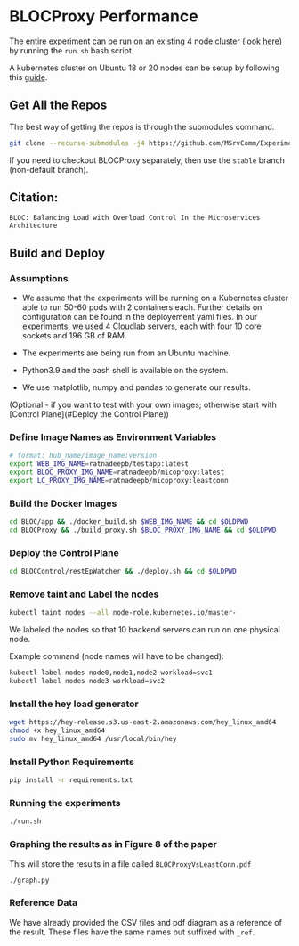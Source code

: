 # BLOCProxy Performance

The entire experiment can be run on an existing 4 node cluster ([look here](#assumptions)) by running the `run.sh` bash script.

A kubernetes cluster on Ubuntu 18 or 20 nodes can be setup by following this [guide](K8s_setup.md).

## Get All the Repos

The best way of getting the repos is through the submodules command.

```bash
git clone --recurse-submodules -j4 https://github.com/MSrvComm/Experiments
```

If you need to checkout BLOCProxy separately, then use the `stable` branch (non-default branch).

## Citation: 
```None
BLOC: Balancing Load with Overload Control In the Microservices Architecture
```

## Build and Deploy

### Assumptions

- We assume that the experiments will be running on a Kubernetes cluster able to run 50-60 pods with 2 containers each. Further details on configuration can be found in the deployement yaml files. In our experiments, we used 4 Cloudlab servers, each with four 10 core sockets and 196 GB of RAM.

- The experiments are being run from an Ubuntu machine.

- Python3.9 and the bash shell is available on the system.

- We use matplotlib, numpy and pandas to generate our results.

(Optional - if you want to test with your own images; otherwise start with [Control Plane](#Deploy the Control Plane))
### Define Image Names as Environment Variables

```bash
# format: hub_name/image_name:version
export WEB_IMG_NAME=ratnadeepb/testapp:latest
export BLOC_PROXY_IMG_NAME=ratnadeepb/micoproxy:latest
export LC_PROXY_IMG_NAME=ratnadeepb/micoproxy:leastconn
```

### Build the Docker Images

```bash
cd BLOC/app && ./docker_build.sh $WEB_IMG_NAME && cd $OLDPWD
cd BLOCProxy && ./build_proxy.sh $BLOC_PROXY_IMG_NAME && cd $OLDPWD
```

### Deploy the Control Plane

```bash
cd BLOCControl/restEpWatcher && ./deploy.sh && cd $OLDPWD
```

### Remove taint and Label the nodes

```bash
kubectl taint nodes --all node-role.kubernetes.io/master-
```

We labeled the nodes so that 10 backend servers can run on one physical node.

Example command (node names will have to be changed):
```bash
kubectl label nodes node0,node1,node2 workload=svc1
kubectl label nodes node3 workload=svc2
```

### Install the hey load generator

```bash
wget https://hey-release.s3.us-east-2.amazonaws.com/hey_linux_amd64
chmod +x hey_linux_amd64
sudo mv hey_linux_amd64 /usr/local/bin/hey
```

### Install Python Requirements

```bash
pip install -r requirements.txt
```

### Running the experiments

```bash
./run.sh
```

### Graphing the results as in Figure 8 of the paper

This will store the results in a file called `BLOCProxyVsLeastConn.pdf`

```bash
./graph.py
```

### Reference Data

We have already provided the CSV files and pdf diagram as  a reference of the result. These files have the same names but suffixed with `_ref`.
